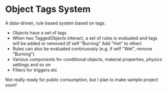 # Object Tags System
A data-driven, rule based system based on tags. 

* Objects have a set of tags
* When two TaggedObjects interact, a set of rules is evaluated and tags will be added or removed (if self "Burning" Add "Hot" to other)
* Rules can also be evaluated continuously (e.g. if self "Wet", remove "Burning")
* Various components for conditional objects, material properties, physics settings and so on
* Filters for triggers etc

Not really ready for public consumption, but I plan to make sample project soon!
